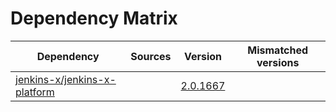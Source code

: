 # Dependency Matrix

Dependency | Sources | Version | Mismatched versions
---------- | ------- | ------- | -------------------
[jenkins-x/jenkins-x-platform](https://github.com/jenkins-x/jenkins-x-platform) |  | [2.0.1667](https://github.com/jenkins-x/jenkins-x-platform/releases/tag/v2.0.1667) | 
